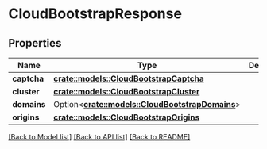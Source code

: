 # CloudBootstrapResponse

## Properties

Name | Type | Description | Notes
------------ | ------------- | ------------- | -------------
**captcha** | [**crate::models::CloudBootstrapCaptcha**](CloudBootstrapCaptcha.md) |  | 
**cluster** | [**crate::models::CloudBootstrapCluster**](CloudBootstrapCluster.md) |  | 
**domains** | Option<[**crate::models::CloudBootstrapDomains**](CloudBootstrapDomains.md)> |  | [optional]
**origins** | [**crate::models::CloudBootstrapOrigins**](CloudBootstrapOrigins.md) |  | 

[[Back to Model list]](../README.md#documentation-for-models) [[Back to API list]](../README.md#documentation-for-api-endpoints) [[Back to README]](../README.md)


